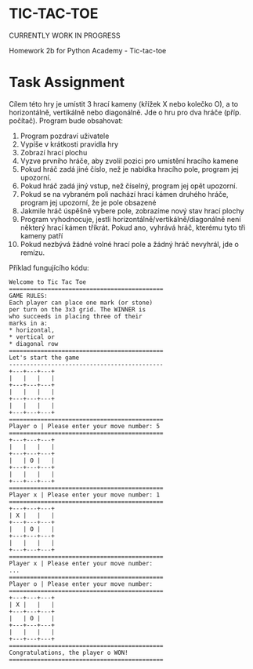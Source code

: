 # TIC-TAC-TOE

CURRENTLY WORK IN PROGRESS

Homework 2b for Python Academy - Tic-tac-toe

# Task Assignment

Cílem této hry je umístit 3 hrací kameny (křížek X nebo kolečko O), a to horizontálně, vertikálně nebo diagonálně. Jde o hru pro dva hráče (příp. počítač).
Program bude obsahovat:

 1. Program pozdraví uživatele
 2. Vypíše v krátkosti pravidla hry
 3. Zobrazí hrací plochu
 4. Vyzve prvního hráče, aby zvolil pozici pro umístění hracího kamene
 5. Pokud hráč zadá jiné číslo, než je nabídka hracího pole, program jej upozorní.
 6. Pokud hráč zadá jiný vstup, než číselný, program jej opět upozorní.
 7. Pokud se na vybraném poli nachází hrací kámen druhého hráče, program jej upozorní, že je pole obsazené
 8. Jakmile hráč úspěšně vybere pole, zobrazíme nový stav hrací plochy
 9. Program vyhodnocuje, jestli horizontálně/vertikálně/diagonálně není některý hrací kámen tříkrát. Pokud ano, vyhrává hráč, kterému tyto tři kameny patří
11. Pokud nezbývá žádné volné hrací pole a žádný hráč nevyhrál, jde o remízu.


Příklad fungujícího kódu:

    Welcome to Tic Tac Toe
    ============================================
    GAME RULES:
    Each player can place one mark (or stone)
    per turn on the 3x3 grid. The WINNER is
    who succeeds in placing three of their
    marks in a:
    * horizontal,
    * vertical or
    * diagonal row
    ============================================
    Let's start the game
    --------------------------------------------
    +---+---+---+
    |   |   |   |
    +---+---+---+
    |   |   |   |
    +---+---+---+
    |   |   |   |
    +---+---+---+
    ============================================
    Player o | Please enter your move number: 5
    ============================================
    +---+---+---+
    |   |   |   |
    +---+---+---+
    |   | O |   |
    +---+---+---+
    |   |   |   |
    +---+---+---+
    ============================================
    Player x | Please enter your move number: 1
    ============================================
    +---+---+---+
    | X |   |   |
    +---+---+---+
    |   | O |   |
    +---+---+---+
    |   |   |   |
    +---+---+---+
    ============================================
    Player x | Please enter your move number:
    ...
    ============================================
    Player o | Please enter your move number:
    ============================================
    +---+---+---+
    | X |   |   |
    +---+---+---+
    |   | O |   |
    +---+---+---+
    |   |   |   |
    +---+---+---+
    ============================================
    Congratulations, the player o WON!
    ============================================
